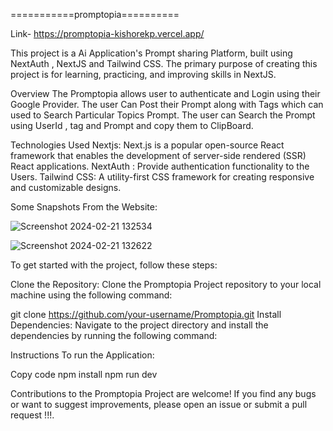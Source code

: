 ===========promptopia==========

Link- https://promptopia-kishorekp.vercel.app/

This project is a Ai Application's Prompt sharing Platform, built using NextAuth , NextJS and Tailwind CSS. The primary purpose of creating this project is for learning, practicing, and improving skills in NextJS.

Overview
The Promptopia allows user to authenticate and Login using their Google Provider. The user Can Post their Prompt along with Tags which can used to Search Particular Topics Prompt. The user can Search the Prompt using UserId , tag and Prompt and copy them to ClipBoard.

Technologies Used
Nextjs: Next.js is a popular open-source React framework that enables the development of server-side rendered (SSR) React applications. 
NextAuth : Provide authentication functionality to the Users.
Tailwind CSS: A utility-first CSS framework for creating responsive and customizable designs.

Some Snapshots From the Website:

![Screenshot 2024-02-21 132534](https://github.com/kishore161003/Promptopia/assets/116169099/7727a266-61b4-4980-815b-bcf086516b2f)


![Screenshot 2024-02-21 132622](https://github.com/kishore161003/Promptopia/assets/116169099/d8cad111-57d6-42a8-b658-7c744f3a910d)

To get started with the project, follow these steps:

Clone the Repository: Clone the Promptopia Project repository to your local machine using the following command:

git clone https://github.com/your-username/Promptopia.git
Install Dependencies: Navigate to the project directory and install the dependencies by running the following command:

Instructions To run the Application:

Copy code
npm install
npm run dev

Contributions to the Promptopia Project are welcome! If you find any bugs or want to suggest improvements, please open an issue or submit a pull request !!!.
